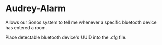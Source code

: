 # Audrey-Alarm
Allows our Sonos system to tell me whenever a specific bluetooth device has entered a room.

Place detectable bluetooth device's UUID into the .cfg file. 
